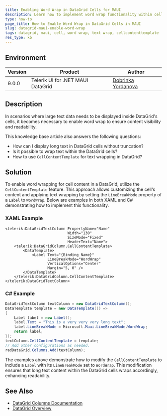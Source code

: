 ```yaml
---
title: Enabling Word Wrap in DataGrid Cells for MAUI
description: Learn how to implement word wrap functionality within cells of the DataGrid for MAUI to display large text data effectively.
type: how-to
page_title: How to Enable Word Wrap in DataGrid Cells in MAUI
slug: datagrid-maui-enable-word-wrap
tags: datagrid, maui, cell, word wrap, text wrap, cellcontenttemplate
res_type: kb
---
```


## Environment

| Version | Product | Author | 
| --- | --- | ---- | 
| 9.0.0 | Telerik UI for .NET MAUI DataGrid | [Dobrinka Yordanova](https://www.telerik.com/blogs/author/dobrinka-yordanova)| 

## Description

In scenarios where large text data needs to be displayed inside DataGrid's cells, it becomes necessary to enable word wrap to ensure content visibility and readability. 

This knowledge base article also answers the following questions:
- How can I display long text in DataGrid cells without truncation?
- Is it possible to wrap text within the DataGrid cells?
- How to use `CellContentTemplate` for text wrapping in DataGrid?

## Solution

To enable word wrapping for cell content in a DataGrid, utilize the `CellContentTemplate` feature. This approach allows customizing the cell's content and applying text wrapping by setting the `LineBreakMode` property of a `Label` to `WordWrap`. Below are examples in both XAML and C# demonstrating how to implement this functionality.

### XAML Example

```xaml
<telerik:DataGridTextColumn PropertyName="Name" 
                            Width="130"
                            SizeMode="Fixed"
                            HeaderText="Name">
    <telerik:DataGridColumn.CellContentTemplate>
        <DataTemplate>
            <Label Text="{Binding Name}" 
                   LineBreakMode="WordWrap"
                   VerticalOptions="Center"
                   Margin="5, 0" />
        </DataTemplate>
    </telerik:DataGridColumn.CellContentTemplate>
</telerik:DataGridTextColumn>
```

### C# Example

```csharp
DataGridTextColumn textColumn = new DataGridTextColumn();
DataTemplate template = new DataTemplate(() =>
{
    Label label = new Label();
    label.Text = "This is a very very very long text";
    label.LineBreakMode = Microsoft.Maui.LineBreakMode.WordWrap;
    return label;
});
textColumn.CellContentTemplate = template;
// Add other configurations as needed.
radDataGrid.Columns.Add(textColumn);
```

The examples above demonstrate how to modify the `CellContentTemplate` to include a `Label` with its `LineBreakMode` set to `WordWrap`. This modification ensures that long text content within the DataGrid cells wraps accordingly, enhancing readability.

## See Also

- [DataGrid Columns Documentation](https://docs.telerik.com/devtools/maui/controls/datagrid/columns/cell-templates)
- [DataGrid Overview](https://docs.telerik.com/devtools/maui/controls/datagrid/overview)
